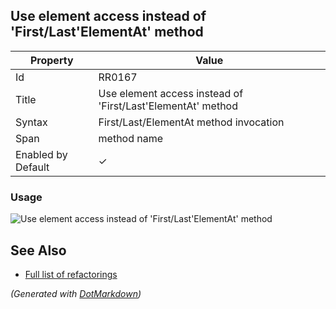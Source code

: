 ## Use element access instead of 'First/Last'ElementAt' method

| Property           | Value                                                       |
| ------------------ | ----------------------------------------------------------- |
| Id                 | RR0167                                                      |
| Title              | Use element access instead of 'First/Last'ElementAt' method |
| Syntax             | First/Last/ElementAt method invocation                      |
| Span               | method name                                                 |
| Enabled by Default | &#x2713;                                                    |

### Usage

![Use element access instead of 'First/Last'ElementAt' method](../../images/refactorings/UseElementAccessInsteadOfEnumerableMethod.png)

## See Also

* [Full list of refactorings](Refactorings.md)


*\(Generated with [DotMarkdown](http://github.com/JosefPihrt/DotMarkdown)\)*